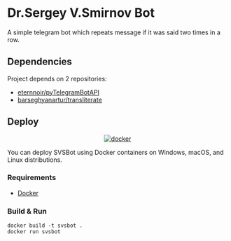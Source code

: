 # Dr.Sergey V.Smirnov Bot
A simple telegram bot which repeats message if it was said two times in a row.

## Dependencies

Project depends on 2 repositories:
- <a href="https://github.com/eternnoir/pyTelegramBotAPI">eternnoir/pyTelegramBotAPI</a>
- <a href="https://github.com/barseghyanartur/transliterate">barseghyanartur/transliterate</a>

## Deploy

<p align="center">
  <a href="https://docker.com/" target="_blank">
    <img src="https://i.imgur.com/SZc8JnH.png" alt="docker" />
  </a>
</p>

You can deploy SVSBot using Docker containers on Windows, macOS, and Linux distributions.

### Requirements

- [Docker](https://www.docker.com/community-edition#/download)

### Build & Run

```
docker build -t svsbot .
docker run svsbot
```
